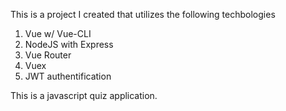This is a project I created that utilizes the following techbologies
1. Vue w/ Vue-CLI
2. NodeJS with Express
3. Vue Router
4. Vuex
5. JWT authentification


This is a javascript quiz application.